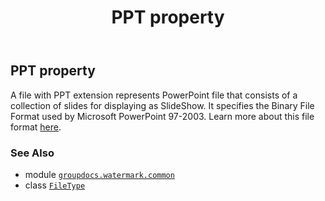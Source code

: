 ﻿---
title: PPT property
second_title: GroupDocs.Watermark for Python via .NET API References
description: 
type: docs
url: /python-net/groupdocs.watermark.common/filetype/ppt/
is_root: false
weight: 360
---

## PPT property


A file with PPT extension represents PowerPoint file that consists of a collection of slides for
displaying as SlideShow. It specifies the Binary File Format used by Microsoft PowerPoint 97-2003.
Learn more about this file format [here](https://wiki.fileformat.com/presentation/ppt/).

### See Also
* module [`groupdocs.watermark.common`](../../)
* class [`FileType`](/watermark/python-net/groupdocs.watermark.common/filetype)
